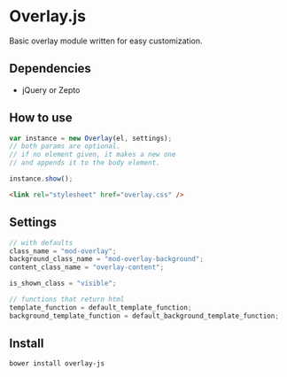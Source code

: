 # Overlay.js

Basic overlay module written for easy customization.

## Dependencies

- jQuery or Zepto

## How to use

```javascript
var instance = new Overlay(el, settings);
// both params are optional.
// if no element given, it makes a new one
// and appends it to the body element.

instance.show();
```

```html
<link rel="stylesheet" href="overlay.css" />
```

## Settings

```javascript
// with defaults
class_name = "mod-overlay";
background_class_name = "mod-overlay-background";
content_class_name = "overlay-content";

is_shown_class = "visible";

// functions that return html
template_function = default_template_function;
background_template_function = default_background_template_function;
```

## Install

```
bower install overlay-js
```
